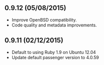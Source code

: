 ## 0.9.12 (05/08/2015)

 * Improve OpenBSD compatibility.
 * Code quality and metadata improvements.

## 0.9.11 (02/12/2015)

 * Default to using Ruby 1.9 on Ubuntu 12.04
 * Update default passenger version to 4.0.59
